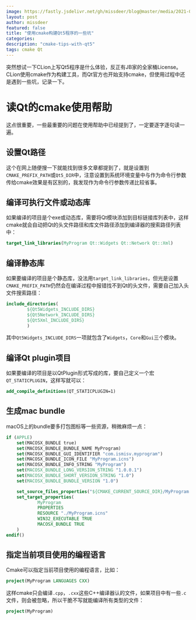 ```yaml
---
image: https://fastly.jsdelivr.net/gh/missdeer/blog@master/media/2021-07-20/cmake+qt.jpg
layout: post
author: missdeer
featured: false
title: "使用cmake构建Qt5程序的一些坑"
categories: 
description: "cmake-tips-with-qt5"
tags: cmake Qt
---
```

突然想试一下CLion上写Qt5程序是什么体验，反正有JB家的全家桶License。CLion使用cmake作为构建工具，而Qt官方也开始支持cmake，但使用过程中还是遇到一些坑，记录一下。

# 读Qt的cmake使用帮助

这点很重要，一些最重要的问题在使用帮助中已经提到了，一定要逐字逐句读一遍。

## 设置Qt路径

这个在网上随便搜一下就能找到很多文章都提到了，就是设置到`CMAKE_PREFIX_PATH`或`Qt5_DIR`中，注意设置到系统环境变量中与作为命令行参数传给cmake效果是有区别的，我发现作为命令行参数传递比较省事。

## 编译可执行文件或动态库

如果编译的项目是个exe或动态库，需要将Qt模块添加到目标链接库列表中，这样cmake就会自动把Qt的头文件路径和库文件路径添加到编译器的搜索路径列表中：

```cmake
target_link_libraries(MyProgram Qt::Widgets Qt::Network Qt::Xml)
```

## 编译静态库

如果要编译的项目是个静态库，没法用`target_link_libraries`，但光是设置`CMAKE_PREFIX_PATH`仍然会在编译过程中报错找不到Qt的头文件，需要自己加入头文件搜索路径：

```cmake
include_directories(
        ${Qt5Widgets_INCLUDE_DIRS}
        ${Qt5Network_INCLUDE_DIRS}
        ${Qt5Xml_INCLUDE_DIRS}
        )
```
其中`Qt5Widgets_INCLUDE_DIRS`一项就包含了`Widgets`，`Core`和`Gui`三个模块。

## 编译Qt plugin项目

如果要编译的项目是以QtPlugin形式写成的库，要自己定义一个宏`QT_STATICPLUGIN`，这样写就可以：

```cmake
add_compile_definitions(QT_STATICPLUGIN=1)
```

## 生成mac bundle

macOS上的bundle要多打包图标等一些资源，稍微麻烦一点：

```cmake
if (APPLE)
    set(MACOSX_BUNDLE true)
    set(MACOSX_BUNDLE_BUNDLE_NAME MyProgram)
    set(MACOSX_BUNDLE_GUI_IDENTIFIER "com.ismisv.myprogram")
    set(MACOSX_BUNDLE_ICON_FILE "MyProgram.icns")
    set(MACOSX_BUNDLE_INFO_STRING "MyProgram")
    set(MACOSX_BUNDLE_LONG_VERSION_STRING "1.0.0.1")
    set(MACOSX_BUNDLE_SHORT_VERSION_STRING "1.0")
    set(MACOSX_BUNDLE_BUNDLE_VERSION "1.0")

    set_source_files_properties("${CMAKE_CURRENT_SOURCE_DIR}/MyProgram.icns" PROPERTIES MACOSX_PACKAGE_LOCATION Resources)
    set_target_properties(
            MyProgram
            PROPERTIES
            RESOURCE "./MyProgram.icns"
            WIN32_EXECUTABLE TRUE
            MACOSX_BUNDLE TRUE
    )
endif()
```

## 指定当前项目使用的编程语言

Cmake可以指定当前项目使用的编程语言，比如：

```cmake
project(MyProgram LANGUAGES CXX)
```

这样cmake只会编译`.cpp`，`.cxx`这些C++编译器认的文件，如果项目中有一些`.c`文件，则会被忽略，所以干脆不写就能编译所有类型的文件：

```cmake
project(MyProgram)
```
